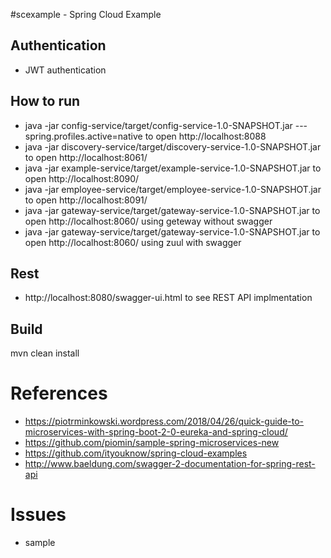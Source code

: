 #scexample - Spring Cloud Example

## Authentication
* JWT authentication

## How to run
* java -jar config-service/target/config-service-1.0-SNAPSHOT.jar ---spring.profiles.active=native to open http://localhost:8088
* java -jar discovery-service/target/discovery-service-1.0-SNAPSHOT.jar to open http://localhost:8061/
* java -jar example-service/target/example-service-1.0-SNAPSHOT.jar to open http://localhost:8090/
* java -jar employee-service/target/employee-service-1.0-SNAPSHOT.jar to open http://localhost:8091/
* java -jar gateway-service/target/gateway-service-1.0-SNAPSHOT.jar to open http://localhost:8060/ using geteway without swagger
* java -jar gateway-service/target/gateway-service-1.0-SNAPSHOT.jar to open http://localhost:8060/ using zuul with swagger

## Rest
* http://localhost:8080/swagger-ui.html to see REST API implmentation

## Build
mvn clean install

# References
* https://piotrminkowski.wordpress.com/2018/04/26/quick-guide-to-microservices-with-spring-boot-2-0-eureka-and-spring-cloud/
* https://github.com/piomin/sample-spring-microservices-new
* https://github.com/ityouknow/spring-cloud-examples
* http://www.baeldung.com/swagger-2-documentation-for-spring-rest-api

# Issues
* sample